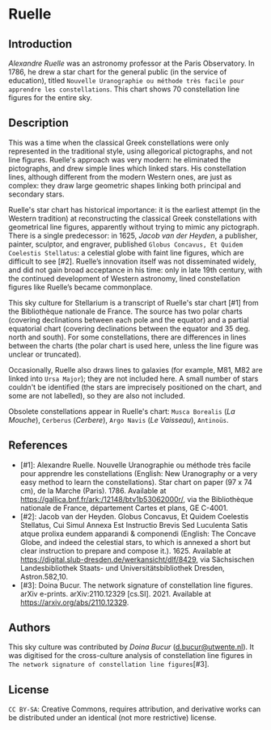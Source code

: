 # Ruelle

## Introduction

_Alexandre Ruelle_ was an astronomy professor at the Paris Observatory. In
1786, he drew a star chart for the general public (in the service of
education), titled `Nouvelle Uranographie ou méthode très facile pour apprendre
les constellations`. This chart shows 70 constellation line figures for the
entire sky.

## Description

This was a time when the classical Greek constellations were only represented
in the traditional style, using allegorical pictographs, and not line figures.
Ruelle's approach was very modern: he eliminated the pictographs, and drew
simple lines which linked stars. His constellation lines, although different
from the modern Western ones, are just as complex: they draw large geometric
shapes linking both principal and secondary stars.

Ruelle's star chart has historical importance: it is the earliest attempt (in
the Western tradition) at reconstructing the classical Greek constellations
with geometrical line figures, apparently without trying to mimic any
pictograph. There is a single predecessor: in 1625, _Jacob van der Heyden_, a
publisher, painter, sculptor, and engraver, published `Globus Concavus, Et
Quidem Coelestis Stellatus`: a celestial globe with faint line figures, which
are difficult to see [#2]. Ruelle’s innovation itself was not disseminated
widely, and did not gain broad acceptance in his time: only in late 19th
century, with the continued development of Western astronomy, lined
constellation figures like Ruelle’s became commonplace.

This sky culture for Stellarium is a transcript of Ruelle's star chart [#1]
from the Bibliothèque nationale de France. The source has two polar charts
(covering declinations between each pole and the equator) and a partial
equatorial chart (covering declinations between the equator and 35 deg. north
and south). For some constellations, there are differences in lines between the
charts (the polar chart is used here, unless the line figure was unclear or
truncated).

Occasionally, Ruelle also draws lines to galaxies (for example, M81, M82 are
linked into `Ursa Major`); they are not included here. A small number of stars
couldn't be identified (the stars are imprecisely positioned on the chart, and
some are not labelled), so they are also not included.

Obsolete constellations appear in Ruelle's chart: `Musca Borealis` (_La
Mouche_), `Cerberus` (_Cerbere_), `Argo Navis` (_Le Vaisseau_), `Antinoüs`.

## References

 - [#1]: Alexandre Ruelle. Nouvelle Uranographie ou méthode très facile pour apprendre les constellations (English: New Uranography or a very easy method to learn the constellations). Star chart on paper (97 x 74 cm), de la Marche (Paris). 1786. Available at <https://gallica.bnf.fr/ark:/12148/btv1b53062000r/>, via the Bibliothèque nationale de France, département Cartes et plans, GE C-4001.
 - [#2]: Jacob van der Heyden. Globus Concavus, Et Quidem Coelestis Stellatus, Cui Simul Annexa Est Instructio Brevis Sed Luculenta Satis atque prolixa eundem apparandi & componendi (English: The Concave Globe, and indeed the celestial stars, to which is annexed a short but clear instruction to prepare and compose it.). 1625. Available at <https://digital.slub-dresden.de/werkansicht/dlf/8429>, via Sächsischen Landesbibliothek Staats- und Universitätsbibliothek Dresden, Astron.582,10.
 - [#3]: Doina Bucur. The network signature of constellation line figures. arXiv e-prints. arXiv:2110.12329 [cs.SI]. 2021. Available at <https://arxiv.org/abs/2110.12329>.

## Authors

This sky culture was contributed by _Doina Bucur_ (d.bucur@utwente.nl). It was
digitised for the cross-culture analysis of constellation line figures in `The
network signature of constellation line figures`[#3].

## License

`CC BY-SA`: Creative Commons, requires attribution, and derivative works can be
distributed under an identical (not more restrictive) license.
